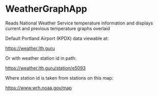 # WeatherGraphApp

Reads National Weather Service temperature information and displays current and previous temperature graphs overlaid

Default Portland Airport (KPDX) data viewable at:

https://weather.lth.guru

Or with weather station id in path:

https://weather.lth.guru/station/e5093

Where station id is taken from stations on this map:

https://www.wrh.noaa.gov/map
